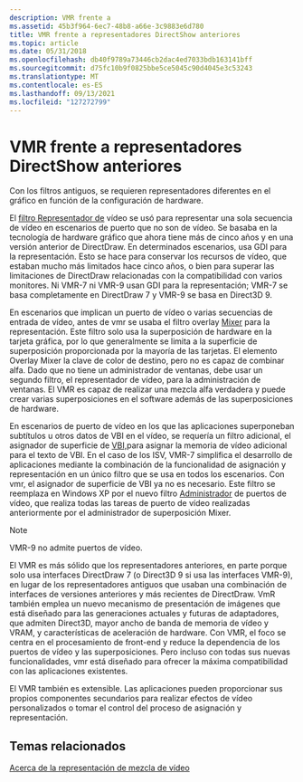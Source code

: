 ```yaml
---
description: VMR frente a
ms.assetid: 45b3f964-6ec7-48b8-a66e-3c9883e6d780
title: VMR frente a representadores DirectShow anteriores
ms.topic: article
ms.date: 05/31/2018
ms.openlocfilehash: db40f9789a73446cb2dac4ed7033bdb163141bff
ms.sourcegitcommit: d75fc10b9f0825bbe5ce5045c90d4045e3c53243
ms.translationtype: MT
ms.contentlocale: es-ES
ms.lasthandoff: 09/13/2021
ms.locfileid: "127272799"
---
```

# <a name="vmr-vs-previous-directshow-renderers"></a>VMR frente a representadores DirectShow anteriores

Con los filtros antiguos, se requieren representadores diferentes en el gráfico en función de la configuración de hardware.

El [filtro Representador de](video-renderer-filter.md) vídeo se usó para representar una sola secuencia de vídeo en escenarios de puerto que no son de vídeo. Se basaba en la tecnología de hardware gráfico que ahora tiene más de cinco años y en una versión anterior de DirectDraw. En determinados escenarios, usa GDI para la representación. Esto se hace para conservar los recursos de vídeo, que estaban mucho más limitados hace cinco años, o bien para superar las limitaciones de DirectDraw relacionadas con la compatibilidad con varios monitores. Ni VMR-7 ni VMR-9 usan GDI para la representación; VMR-7 se basa completamente en DirectDraw 7 y VMR-9 se basa en Direct3D 9.

En escenarios que implican un puerto de vídeo o varias secuencias de entrada de vídeo, antes de vmr se usaba el filtro overlay [Mixer](overlay-mixer-filter.md) para la representación. Este filtro solo usa la superposición de hardware en la tarjeta gráfica, por lo que generalmente se limita a la superficie de superposición proporcionada por la mayoría de las tarjetas. El elemento Overlay Mixer la clave de color de destino, pero no es capaz de combinar alfa. Dado que no tiene un administrador de ventanas, debe usar un segundo filtro, el representador de vídeo, para la administración de ventanas. El VMR es capaz de realizar una mezcla alfa verdadera y puede crear varias superposiciones en el software además de las superposiciones de hardware.

En escenarios de puerto de vídeo en los que las aplicaciones superponeban subtítulos u otros datos de VBI en el vídeo, se requería un filtro adicional, el asignador de superficie de [VBI,](vbi-surface-allocator.md)para asignar la memoria de vídeo adicional para el texto de VBI. En el caso de los ISV, VMR-7 simplifica el desarrollo de aplicaciones mediante la combinación de la funcionalidad de asignación y representación en un único filtro que se usa en todos los escenarios. Con vmr, el asignador de superficie de VBI ya no es necesario. Este filtro se reemplaza en Windows XP por el nuevo filtro [Administrador](video-port-manager.md) de puertos de vídeo, que realiza todas las tareas de puerto de vídeo realizadas anteriormente por el administrador de superposición Mixer.

> [!Note]  
> VMR-9 no admite puertos de vídeo.

 

El VMR es más sólido que los representadores anteriores, en parte porque solo usa interfaces DirectDraw 7 (o Direct3D 9 si usa las interfaces VMR-9), en lugar de los representadores antiguos que usaban una combinación de interfaces de versiones anteriores y más recientes de DirectDraw. VmR también emplea un nuevo mecanismo de presentación de imágenes que está diseñado para las generaciones actuales y futuras de adaptadores, que admiten Direct3D, mayor ancho de banda de memoria de vídeo y VRAM, y características de aceleración de hardware. Con VMR, el foco se centra en el procesamiento de front-end y reduce la dependencia de los puertos de vídeo y las superposiciones. Pero incluso con todas sus nuevas funcionalidades, vmr está diseñado para ofrecer la máxima compatibilidad con las aplicaciones existentes.

El VMR también es extensible. Las aplicaciones pueden proporcionar sus propios componentes secundarios para realizar efectos de vídeo personalizados o tomar el control del proceso de asignación y representación.

## <a name="related-topics"></a>Temas relacionados

<dl> <dt>

[Acerca de la representación de mezcla de vídeo](about-the-video-mixing-render.md)
</dt> </dl>

 

 



